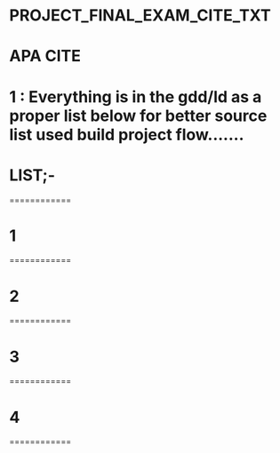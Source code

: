 PROJECT_FINAL_EXAM_CITE_TXT
===========================


# APA CITE

# 1 : Everything is in the gdd/ld as a proper list below for better source list used build project flow.......

LIST;-
====
============
# 1
============
# 2
============
# 3
============
# 4
============
